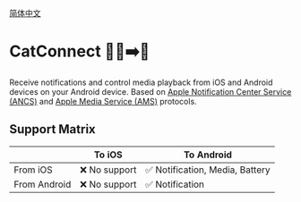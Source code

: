 [简体中文](README.zh-rCN.md)

# CatConnect 🍎🤖➡️🤖
Receive notifications and control media playback from iOS and Android devices on your Android device. Based on [Apple Notification Center Service (ANCS)](https://developer.apple.com/library/archive/documentation/CoreBluetooth/Reference/AppleNotificationCenterServiceSpecification/Specification/Specification.html) and [Apple Media Service (AMS)](https://developer.apple.com/library/archive/documentation/CoreBluetooth/Reference/AppleMediaService_Reference/Specification/Specification.html) protocols.

## Support Matrix
|              | To iOS       | To Android                     |
| ------------ | ------------ | ------------------------------ |
| From iOS     | ❌ No support | ✅ Notification, Media, Battery |
| From Android | ❌ No support | ✅ Notification                 |
